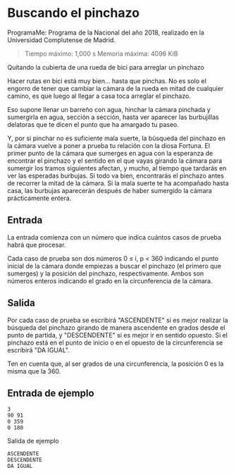 # Buscando el pinchazo

ProgramaMe: Programa de la Nacional del año 2018, realizado en la Universidad Complutense de Madrid.

> Tiempo máximo: 1,000 s Memoria máxima: 4096 KiB

Quitando la cubierta de una rueda de bici para arreglar un pinchazo

Hacer rutas en bici está muy bien… hasta que pinchas. No es solo el engorro de tener que cambiar la cámara de la rueda en mitad de cualquier camino, es que luego al llegar a casa toca arreglar el pinchazo.

Eso supone llenar un barreño con agua, hinchar la cámara pinchada y sumergirla en agua, sección a sección, hasta ver aparecer las burbujillas delatoras que te dicen el punto que ha amargado tu paseo.

Y, por si pinchar no es suficiente mala suerte, la búsqueda del pinchazo en la cámara vuelve a poner a prueba tu relación con la diosa Fortuna. El primer punto de la cámara que sumerges en agua con la esperanza de encontrar el pinchazo y el sentido en el que vayas girando la cámara para sumergir los tramos siguientes afectan, y mucho, al tiempo que tardarás en ver las esperadas burbujas. Si todo va bien, encontrarás el pinchazo antes de recorrer la mitad de la cámara. Si la mala suerte te ha acompañado hasta casa, las burbujas aparecerán después de haber sumergido la cámara prácticamente entera.

## Entrada

La entrada comienza con un número que indica cuántos casos de prueba habrá que procesar.

Cada caso de prueba son dos números 0 ≤ i, p < 360 indicando el punto inicial de la cámara donde empiezas a buscar el pinchazo (el primero que sumerges) y la posición del pinchazo, respectivamente. Ambos son números enteros indicando el grado en la circunferencia de la cámara.

## Salida

Por cada caso de prueba se escribirá "ASCENDENTE" si es mejor realizar la búsqueda del pinchazo girando de manera ascendente en grados desde el punto de partida, y "DESCENDENTE" si es mejor ir en sentido opuesto. Si el pinchazo está en el punto de inicio o en el opuesto de la circunferencia se escribirá "DA IGUAL".

Ten en cuenta que, al ser grados de una circunferencia, la posición 0 es la misma que la 360.

## Entrada de ejemplo

    3
    90 91
    0 359
    0 180

Salida de ejemplo

    ASCENDENTE
    DESCENDENTE
    DA IGUAL
